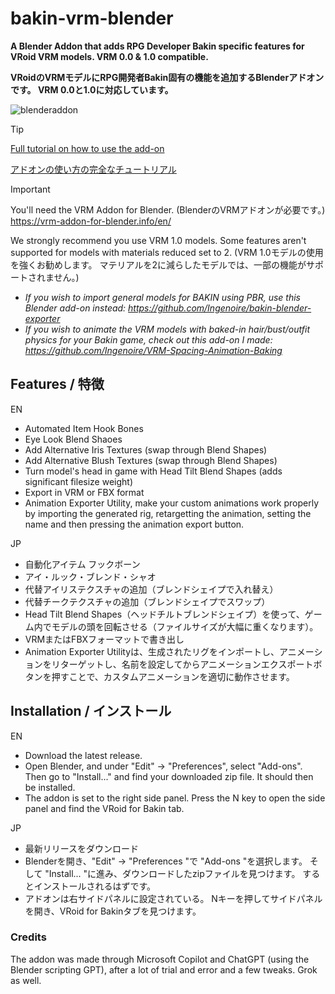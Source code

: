 # bakin-vrm-blender
**A Blender Addon that adds RPG Developer Bakin specific features for VRoid VRM models. VRM 0.0 & 1.0 compatible.**

**VRoidのVRMモデルにRPG開発者Bakin固有の機能を追加するBlenderアドオンです。 VRM 0.0と1.0に対応しています。**

![blenderaddon](https://github.com/user-attachments/assets/27eef35b-fd36-421b-98c1-0c42c68d56f5)

> [!TIP]
> [Full tutorial on how to use the add-on](https://meringue-rouge.itch.io/guide-rpg-developer-bakin-vrm-models-animations-rigging-and-more)
> 
> [アドオンの使い方の完全なチュートリアル](https://meringue-rouge.itch.io/guide-rpg-developer-bakin-vrm-models-animations-rigging-and-more)

> [!IMPORTANT]
> You'll need the VRM Addon for Blender. (BlenderのVRMアドオンが必要です。) https://vrm-addon-for-blender.info/en/
> 
> We strongly recommend you use VRM 1.0 models. Some features aren't supported for models with materials reduced set to 2. (VRM 1.0モデルの使用を強くお勧めします。 マテリアルを2に減らしたモデルでは、一部の機能がサポートされません。)


- *If you wish to import general models for BAKIN using PBR, use this Blender add-on instead: https://github.com/Ingenoire/bakin-blender-exporter*
- *If you wish to animate the VRM models with baked-in hair/bust/outfit physics for your Bakin game, check out this add-on I made: https://github.com/Ingenoire/VRM-Spacing-Animation-Baking*

## Features / 特徴
EN
- Automated Item Hook Bones
- Eye Look Blend Shaoes
- Add Alternative Iris Textures (swap through Blend Shapes)
- Add Alternative Blush Textures (swap through Blend Shapes)
- Turn model's head in game with Head Tilt Blend Shapes (adds significant filesize weight)
- Export in VRM or FBX format
- Animation Exporter Utility, make your custom animations work properly by importing the generated rig, retargetting the animation, setting the name and then pressing the animation export button.
  
JP
- 自動化アイテム フックボーン
- アイ・ルック・ブレンド・シャオ
- 代替アイリステクスチャの追加（ブレンドシェイプで入れ替え）
- 代替チークテクスチャの追加（ブレンドシェイプでスワップ）
- Head Tilt Blend Shapes（ヘッドチルトブレンドシェイプ）を使って、ゲーム内でモデルの頭を回転させる（ファイルサイズが大幅に重くなります）。
- VRMまたはFBXフォーマットで書き出し
- Animation Exporter Utilityは、生成されたリグをインポートし、アニメーションをリターゲットし、名前を設定してからアニメーションエクスポートボタンを押すことで、カスタムアニメーションを適切に動作させます。

## Installation / インストール
EN
- Download the latest release.
- Open Blender, and under "Edit" -> "Preferences", select "Add-ons". Then go to "Install..." and find your downloaded zip file. It should then be installed.
- The addon is set to the right side panel. Press the N key to open the side panel and find the VRoid for Bakin tab.

JP
- 最新リリースをダウンロード
- Blenderを開き、"Edit" -> "Preferences "で "Add-ons "を選択します。 そして "Install... "に進み、ダウンロードしたzipファイルを見つけます。 するとインストールされるはずです。
- アドオンは右サイドパネルに設定されている。 Nキーを押してサイドパネルを開き、VRoid for Bakinタブを見つけます。

### Credits
The addon was made through Microsoft Copilot and ChatGPT (using the Blender scripting GPT), after a lot of trial and error and a few tweaks. Grok as well.
